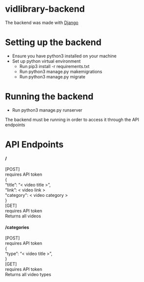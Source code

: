 # vidlibrary-backend
The backend was made with [Django](https://www.djangoproject.com/)

# Setting up the backend
- Ensure you have python3 installed on your machine
- Set up python virtual environment
    - Run pip3 install -r requirements.txt
    - Run python3 manage.py makemigrations 
    - Run python3 manage.py migrate

# Running the backend
- Run python3 manage.py runserver

The backend must be running in order to access it through the API endpoints

# API Endpoints
<h4>
/
</h4>
[POST]<br>
requires API token 
<br>
{<br>
    “title”: “< video title >”,<br>
    “link”: < video link ><br>
    "category": < video category ><br>
}<br>

</h4>
[GET]<br>
requires API token 
<br>
Returns all videos

<h4>
/categories
</h4>
[POST]<br>
requires API token 
<br>
{<br>
    “type”: “< video title >”,<br>
}<br>

</h4>
[GET]<br>
requires API token 
<br>
Returns all video types
